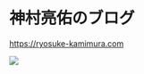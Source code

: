 # 神村亮佑のブログ


https://ryosuke-kamimura.com

![](https://user-images.githubusercontent.com/52638834/92541883-32318d80-f282-11ea-92bd-675fc4f3071f.png)

